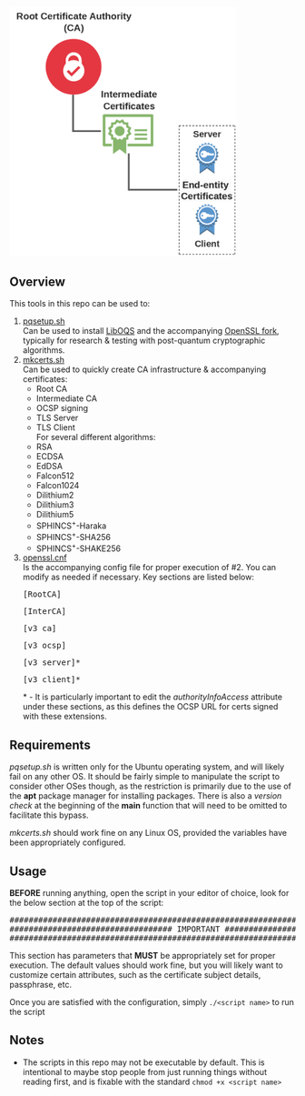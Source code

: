 <img src="PQ-Certs.png" alt="Trust chain overview" width="400" height="auto"> 


## Overview
This tools in this repo can be used to:
1. [pqsetup.sh](pqsetup.sh) <br>
Can be used to install [LibOQS](https://github.com/open-quantum-safe/liboqs) and the accompanying [OpenSSL fork](https://github.com/open-quantum-safe/openssl), typically for research & testing with post-quantum cryptographic algorithms.
2. [mkcerts.sh](mkcerts.sh) <br>
Can be used to quickly create CA infrastructure & accompanying certificates:
    - Root CA
    - Intermediate CA
    - OCSP signing
    - TLS Server
    - TLS Client
<br>For several different algorithms:
    - RSA
    - ECDSA
    - EdDSA
    - Falcon512
    - Falcon1024
    - Dilithium2
    - Dilithium3
    - Dilithium5
    - SPHINCS<sup>+</sup>-Haraka
    - SPHINCS<sup>+</sup>-SHA256
    - SPHINCS<sup>+</sup>-SHAKE256
3. [openssl.cnf](openssl.cnf) <br>
Is the accompanying config file for proper execution of #2. You can modify as needed if necessary. Key sections are listed below: <pre>[RootCA]</pre> <pre>[InterCA]</pre> <pre>[v3_ca]</pre> <pre>[v3_ocsp]</pre> <pre>[v3_server]&ast;</pre>  <pre>[v3_client]&ast;</pre> 
&ast; - It is particularly important to edit the *authorityInfoAccess* attribute under these sections, as this defines the OCSP URL for certs signed with these extensions.

## Requirements
*pqsetup.sh* is written only for the Ubuntu operating system, and will likely fail on any other OS. It should be fairly simple to manipulate the script to consider other OSes though, as the restriction is primarily due to the use of the **apt** package manager for installing packages. There is also a *version check* at the beginning of the **main** function that will need to be omitted to facilitate this bypass.

*mkcerts.sh* should work fine on any Linux OS, provided the variables have been appropriately configured.

## Usage
**BEFORE** running anything, open the script in your editor of choice, look for the below section at the top of the script: 
<pre>###############################################################################
################################## IMPORTANT ##################################
###############################################################################</pre>
This section has parameters that **MUST** be appropriately set for proper execution. The default values should work fine, but you will likely want to customize certain attributes, such as the certificate subject details, passphrase, etc.

Once you are satisfied with the configuration, simply `./<script name>` to run the script

## Notes
- The scripts in this repo may not be executable by default. This is intentional to maybe stop people from just running things without reading first, and is fixable with the standard `chmod +x <script name>`
